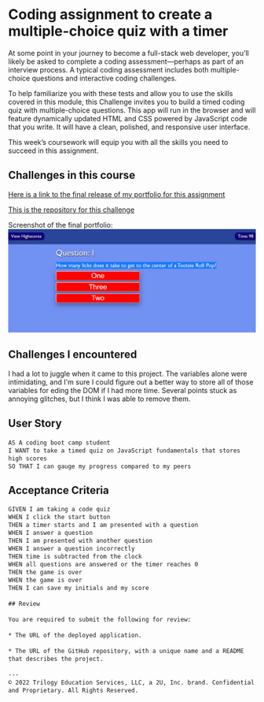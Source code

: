 # Coding assignment to create a multiple-choice quiz with a timer

At some point in your journey to become a full-stack web developer, you’ll likely be asked to complete a coding assessment&mdash;perhaps as part of an interview process. A typical coding assessment includes both multiple-choice questions and interactive coding challenges. 

To help familiarize you with these tests and allow you to use the skills covered in this module, this Challenge invites you to build a timed coding quiz with multiple-choice questions. This app will run in the browser and will feature dynamically updated HTML and CSS powered by JavaScript code that you write. It will have a clean, polished, and responsive user interface. 

This week’s coursework will equip you with all the skills you need to succeed in this assignment.

## Challenges in this course

[Here is a link to the final release of my portfolio for this assignment](https://lonheligas.github.io/quiz-for-geeks-and-other-people/)

[This is the repository for this challenge](https://github.com/lonHeligas/quiz-for-geeks-and-other-people)

Screenshot of the final portfolio:
![Screenshot of the final page is as follows:](./assets/images/screenshot.png)

## Challenges I encountered

I had a lot to juggle when it came to this project. The variables alone were intimidating, and I'm sure I could figure out a better way to store all of those variables for eding the DOM if I had more time. Several points stuck as annoying glitches, but I think I was able to remove them.





## User Story

```
AS A coding boot camp student
I WANT to take a timed quiz on JavaScript fundamentals that stores high scores
SO THAT I can gauge my progress compared to my peers
```

## Acceptance Criteria

```
GIVEN I am taking a code quiz
WHEN I click the start button
THEN a timer starts and I am presented with a question
WHEN I answer a question
THEN I am presented with another question
WHEN I answer a question incorrectly
THEN time is subtracted from the clock
WHEN all questions are answered or the timer reaches 0
THEN the game is over
WHEN the game is over
THEN I can save my initials and my score

## Review

You are required to submit the following for review:

* The URL of the deployed application.

* The URL of the GitHub repository, with a unique name and a README that describes the project.

---
© 2022 Trilogy Education Services, LLC, a 2U, Inc. brand. Confidential and Proprietary. All Rights Reserved.


